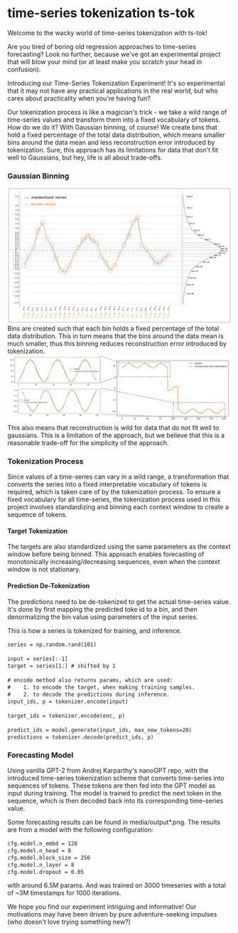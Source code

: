 # time-series tokenization ts-tok

Welcome to the wacky world of time-series tokenization with ts-tok! 

Are you tired of boring old regression approaches to time-series forecasting? Look no further, because we've got an experimental project that will blow your mind (or at least make you scratch your head in confusion).

Introducing our Time-Series Tokenization Experiment! It's so experimental that it may not have any practical applications in the real world, but who cares about practicality when you're having fun?

Our tokenization process is like a magician's trick - we take a wild range of time-series values and transform them into a fixed vocabulary of tokens. How do we do it? With Gaussian binning, of course! We create bins that hold a fixed percentage of the total data distribution, which means smaller bins around the data mean and less reconstruction error introduced by tokenization. Sure, this approach has its limitations for data that don't fit well to Gaussians, but hey, life is all about trade-offs.


### Gaussian Binning
![media/standardized.png](images/binned.png)
Bins are created such that each bin holds a fixed percentage of the total data distribution. This in turn means that the bins around the data mean is much smaller, thus this binning reduces reconstruction error introduced by tokenization.
![media/tokenization_error.png](images/tokenization_error.png)
This also means that reconstruction is wild for data that do not fit well to gaussians. This is a limitation of the approach, but we believe that this is a reasonable trade-off for the simplicity of the approach.


### Tokenization Process

Since values of a time-series can vary in a wild range, a transformation that converts the series into a fixed interpretable vocabulary of tokens is required, which is taken care of by the tokenization process. To ensure a fixed vocabulary for all time-series, the tokenization process used in this project involves standardizing and binning each context window to create a sequence of tokens.


#### Target Tokenization
The targets are also standardized using the same parameters as the context window before being binned. This approach enables forecasting of monotonically increasing/decreasing sequences, even when the context window is not stationary.

#### Prediction De-Tokenization
The predictions need to be de-tokenized to get the actual time-series value. It's done by first mapping the predicted toke id to a bin, and then denormalizing the bin value using parameters of the input series.


This is how a series is tokenized for training, and inference.
```
series = np.random.rand(101)

input = series[:-1]
target = series[1:] # shifted by 1

# encode method also returns params, which are used:  
#    1. to encode the target, when making training samples.  
#    2. to decode the predictions during inference.  
input_ids, p = tokenizer.encode(input)

target_ids = tokenizer.encode(enc, p)

predict_ids = model.generate(input_ids, max_new_tokens=20)
predictions = tokenizer.decode(predict_ids, p)

```


### Forecasting Model

Using vanilla GPT-2 from Andrej Karparthy's nanoGPT repo, with the introduced time-series tokenization scheme that converts time-series into sequences of tokens. These tokens are then fed into the GPT model as input during training. The model is trained to predict the next token in the sequence, which is then decoded back into its corresponding time-series value.


Some forecasting results can be found in media/output*.png.
The results are from a model with the following configuration:
```
cfg.model.n_embd = 128
cfg.model.n_head = 8
cfg.model.block_size = 256
cfg.model.n_layer = 8
cfg.model.dropout = 0.05
```
with around 6.5M params.
And was trained on 3000 timeseries with a total of ~3M timestamps for 1000 iterations.


We hope you find our experiment intriguing and informative! Our motivations may have been driven by pure adventure-seeking impulses (who doesn't love trying something new?)
